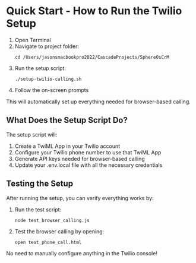 # Quick Start - How to Run the Twilio Setup

1. Open Terminal
2. Navigate to project folder: 
   ```
   cd /Users/jasonsmacbookpro2022/CascadeProjects/SphereOsCrM
   ```
3. Run the setup script: 
   ```
   ./setup-twilio-calling.sh
   ```
4. Follow the on-screen prompts

This will automatically set up everything needed for browser-based calling.

## What Does the Setup Script Do?

The setup script will:
1. Create a TwiML App in your Twilio account
2. Configure your Twilio phone number to use that TwiML App
3. Generate API keys needed for browser-based calling
4. Update your .env.local file with all the necessary credentials

## Testing the Setup

After running the setup, you can verify everything works by:

1. Run the test script:
   ```
   node test_browser_calling.js
   ```

2. Test the browser calling by opening:
   ```
   open test_phone_call.html
   ```

No need to manually configure anything in the Twilio console!
